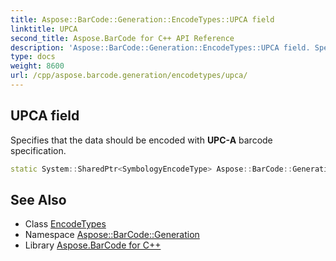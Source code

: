 ```yaml
---
title: Aspose::BarCode::Generation::EncodeTypes::UPCA field
linktitle: UPCA
second_title: Aspose.BarCode for C++ API Reference
description: 'Aspose::BarCode::Generation::EncodeTypes::UPCA field. Specifies that the data should be encoded with UPC-A barcode specification in C++.'
type: docs
weight: 8600
url: /cpp/aspose.barcode.generation/encodetypes/upca/
---
```

## UPCA field


Specifies that the data should be encoded with **UPC-A** barcode specification.

```cpp
static System::SharedPtr<SymbologyEncodeType> Aspose::BarCode::Generation::EncodeTypes::UPCA
```

## See Also

* Class [EncodeTypes](../)
* Namespace [Aspose::BarCode::Generation](../../)
* Library [Aspose.BarCode for C++](../../../)
